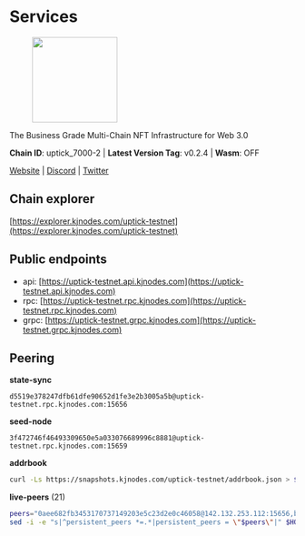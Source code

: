 # Services

<figure><img src="https://raw.githubusercontent.com/kj89/testnet_manuals/main/pingpub/logos/uptick.png" width="150" alt=""><figcaption></figcaption></figure>

The Business Grade Multi-Chain NFT Infrastructure for Web 3.0

**Chain ID**: uptick_7000-2 | **Latest Version Tag**: v0.2.4 | **Wasm**: OFF

[Website](https://uptick.network) | [Discord](https://discord.gg/UzeHS7fu5H) | [Twitter](https://twitter.com/uptickproject)


## Chain explorer
[https://explorer.kjnodes.com/uptick-testnet](https://explorer.kjnodes.com/uptick-testnet)

## Public endpoints

* api: [https://uptick-testnet.api.kjnodes.com](https://uptick-testnet.api.kjnodes.com)
* rpc: [https://uptick-testnet.rpc.kjnodes.com](https://uptick-testnet.rpc.kjnodes.com)
* grpc: [https://uptick-testnet.grpc.kjnodes.com](https://uptick-testnet.grpc.kjnodes.com)

## Peering

**state-sync**

```text
d5519e378247dfb61dfe90652d1fe3e2b3005a5b@uptick-testnet.rpc.kjnodes.com:15656
```

**seed-node**

```text
3f472746f46493309650e5a033076689996c8881@uptick-testnet.rpc.kjnodes.com:15659
```

**addrbook**
```bash
curl -Ls https://snapshots.kjnodes.com/uptick-testnet/addrbook.json > $HOME/.uptickd/config/addrbook.json
```

**live-peers** (21)
```bash
peers="0aee682fb3453170737149203e5c23d2e0c46058@142.132.253.112:15656,b483acbcae7ccd1244f588144245e9d1124c3de5@88.99.56.200:26666,6af07daddb8a57c01d05d8c0894f8293a41090d0@185.245.183.122:26656,eb5a3112a64944e2bd701ff8aa99ab95209c6310@185.198.27.110:26656,453aff3405698476967251ee253a03bedf4f0dce@178.211.139.124:15656,0afb5ce897e69eec34fb32bf87f4a2f93f79e0b3@65.109.65.210:30656,d8777278648d8fc93800692a8b96a7f104df4f9a@194.163.135.127:26656,75aa14851ff12bd4825fe5679958dc278086e2b9@95.216.14.72:34656,1c66685cbf5c8dc0a739eb57c896d35eb2eed17c@141.94.139.233:28656,d5519e378247dfb61dfe90652d1fe3e2b3005a5b@65.109.68.190:15656,7175172406a124862dc545b8fb1e3545c35173f9@176.9.146.72:14656,7849e4320385434b0828a3e0206a3b69767393f6@65.109.91.227:26656,2763c95b0c9b0b31c312b06d6ae6887968fb9830@194.163.154.224:26656,962d620d21ce5caba3e765501dd9b309cfac234f@78.31.64.11:26356,2298edffe9306e4d9370233c1d29dab567829095@144.91.78.28:26656,af5262526a0800a29a0a7194e1488a9fa62d0005@195.3.223.208:26656,20aaf646f9c766a8b81d838554ba6e593122ed1f@46.4.122.236:36656,f06b6a57001440bf3507ba2f09a3010f6d50080b@135.181.133.37:29656,7a4f1c0baa2ff31c02163fb658c4eb8d119193c7@95.214.52.173:26656,d6aad702ecfed6c5e76e2f25dea6b921c3cd7857@154.12.242.252:31656,db09e85b73c4be1cab07f41422912ccad2aa5744@185.198.27.109:15656"
sed -i -e "s|^persistent_peers *=.*|persistent_peers = \"$peers\"|" $HOME/.uptickd/config/config.toml
```
